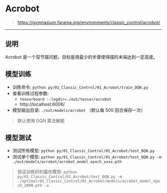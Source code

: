 # Acrobot

> https://gymnasium.farama.org/environments/classic_control/acrobot/

------

## 说明

Acrobot 是一个双节摆问题，目标是用最少的步骤使得摆的末端达到一定高度。


## 模型训练

- 训练命令: `python py/01_Classic_Control/01_Acrobot/train_DQN.py`
- 查看训练过程参数: 
    - `tensorboard --logdir=./out/tensor/acrobot`
    - http://localhost:6006/
- 模型输出目录: `./out/models/acrobot` （默认每 500 回合保存一次）

> 默认使用 DQN 算法解题


## 模型测试

- 测试所有模型: `python py/01_Classic_Control/01_Acrobot/test_DQN.py`
- 测试单个模型: `python py/01_Classic_Control/01_Acrobot/test_DQN.py -m ./out/models/acrobot/acrobot_model_epoch_xxxx.pth`


> 验证训练好的最优模型: `python py/01_Classic_Control/01_Acrobot/test_DQN.py -m ./optimal/01_Classic_Control/01_Acrobot/models/acrobot_model_epoch_2000.pth -a`

